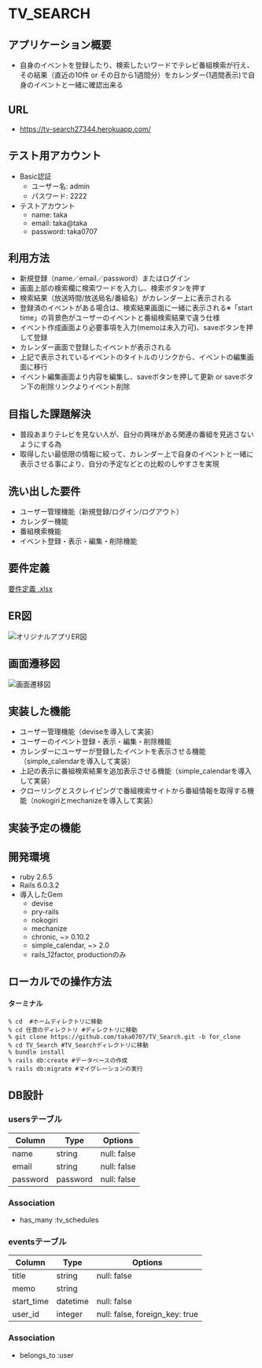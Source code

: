 # TV_SEARCH

## アプリケーション概要
- 自身のイベントを登録したり、検索したいワードでテレビ番組検索が行え、その結果（直近の10件 or その日から1週間分）をカレンダー(1週間表示)で自身のイベントと一緒に確認出来る

## URL
- https://tv-search27344.herokuapp.com/

## テスト用アカウント
- Basic認証
    - ユーザー名: admin
    - パスワード: 2222
- テストアカウント
    - name: taka
    - email: taka@taka
    - password: taka0707

## 利用方法
- 新規登録（name／email／password）またはログイン
- 画面上部の検索欄に検索ワードを入力し、検索ボタンを押す
- 検索結果（放送時間/放送局名/番組名）がカレンダー上に表示される
- 登録済のイベントがある場合は、検索結果画面に一緒に表示される※「start time」の背景色がユーザーのイベントと番組検索結果で違う仕様
- イベント作成画面より必要事項を入力(memoは未入力可)、saveボタンを押して登録
- カレンダー画面で登録したイベントが表示される
- 上記で表示されているイベントのタイトルのリンクから、イベントの編集画面に移行
- イベント編集画面より内容を編集し、saveボタンを押して更新 or saveボタン下の削除リンクよりイベント削除

## 目指した課題解決
- 普段あまりテレビを見ない人が、自分の興味がある関連の番組を見逃さないようにする為
- 取得したい最低限の情報に絞って、カレンダー上で自身のイベントと一緒に表示させる事により、自分の予定などとの比較のしやすさを実現

## 洗い出した要件
- ユーザー管理機能（新規登録/ログイン/ログアウト）
- カレンダー機能
- 番組検索機能
- イベント登録・表示・編集・削除機能

## 要件定義
[要件定義 .xlsx](https://github.com/taka0707/TV_Search/files/5082858/default.xlsx)

## ER図
![オリジナルアプリER図](https://user-images.githubusercontent.com/66991723/90371911-9b224d00-e0aa-11ea-938a-ea6042824405.png)

## 画面遷移図
![画面遷移図](https://user-images.githubusercontent.com/66991723/90372181-f05e5e80-e0aa-11ea-8423-0f3b5a3abd06.png)

## 実装した機能
- ユーザー管理機能（deviseを導入して実装）
- ユーザーのイベント登録・表示・編集・削除機能
- カレンダーにユーザーが登録したイベントを表示させる機能（simple_calendarを導入して実装）
- 上記の表示に番組検索結果を追加表示させる機能（simple_calendarを導入して実装）
- クローリングとスクレイピングで番組検索サイトから番組情報を取得する機能（nokogiriとmechanizeを導入して実装）

## 実装予定の機能

## 開発環境
- ruby 2.6.5
- Rails 6.0.3.2
- 導入したGem
    - devise
    - pry-rails
    - nokogiri
    - mechanize
    - chronic, ~> 0.10.2
    - simple_calendar, ~> 2.0
    - rails_12factor, productionのみ

## ローカルでの操作方法

#### ターミナル
```
% cd  #ホームディレクトリに移動
% cd 任意のディレクトリ #ディレクトリに移動
% git clone https://github.com/taka0707/TV_Search.git -b for_clone 
% cd TV_Search #TV_Searchディレクトリに移動
% bundle install
% rails db:create #データベースの作成
% rails db:migrate #マイグレーションの実行
```

## DB設計

### usersテーブル

|Column|Type|Options|
|------|----|-------|
|name|string|null: false|
|email|string|null: false|
|password|password|null: false|

### Association
- has_many :tv_schedules

### eventsテーブル

|Column|Type|Options|
|------|----|-------|
|title|string|null: false|
|memo|string|
|start_time|datetime|null: false|
|user_id|integer|null: false, foreign_key: true|

### Association
- belongs_to :user
